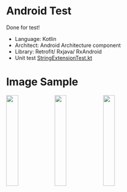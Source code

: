 # Android Test

Done for test!
* Language: Kotlin
* Architect: Android Architecture component
* Library: Retrofit/ Rxjava/ RxAndroid
* Unit test [StringExtensionTest.kt](https://github.com/laitr01/android_tk_test/blob/master/app/src/test/java/com/bestapplication/tikiandroidtest/StringExtensionTest.kt)

# Image Sample

<img src="https://i.imgur.com/F1Ti1Uy.jpg" width=25% />   <img src="https://i.imgur.com/cJVFSS1.jpg" width=25% />     <img src="https://i.imgur.com/hItI2mA.jpg" width=25% />
